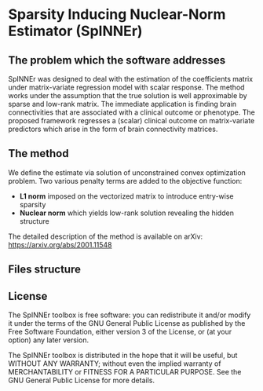 # **Sp**arsity **I**nducing **N**uclear-**N**orm **E**stimato**r** (SpINNEr)

## The problem which the software addresses
SpINNEr was designed to deal with the estimation of the coefficients matrix under matrix-variate regression model with scalar response. The method works under the assumption that the true solution is well approximable by sparse and low-rank matrix. The immediate application is finding brain connectivities that are associated with a clinical outcome or phenotype.  The proposed framework regresses a (scalar) clinical outcome on matrix-variate predictors which arise in the form of brain connectivity matrices.

## The method
We define the estimate via solution of unconstrained convex optimization problem. Two various penalty terms are added to the objective function:
* **L1 norm** imposed on the vectorized matrix to introduce entry-wise sparsity
* **Nuclear norm** which yields low-rank solution revealing the hidden structure

The detailed description of the method is available on arXiv: https://arxiv.org/abs/2001.11548

## Files structure


## License
The SpINNEr toolbox is free software: you can redistribute it and/or 
modify it under the terms of the GNU General Public License as published 
by the Free Software Foundation, either version 3 of the License, or
(at your option) any later version.
 
The SpINNEr toolbox is distributed in the hope that it will be useful,
but WITHOUT ANY WARRANTY; without even the implied warranty of
MERCHANTABILITY or FITNESS FOR A PARTICULAR PURPOSE.  See the
GNU General Public License for more details.
